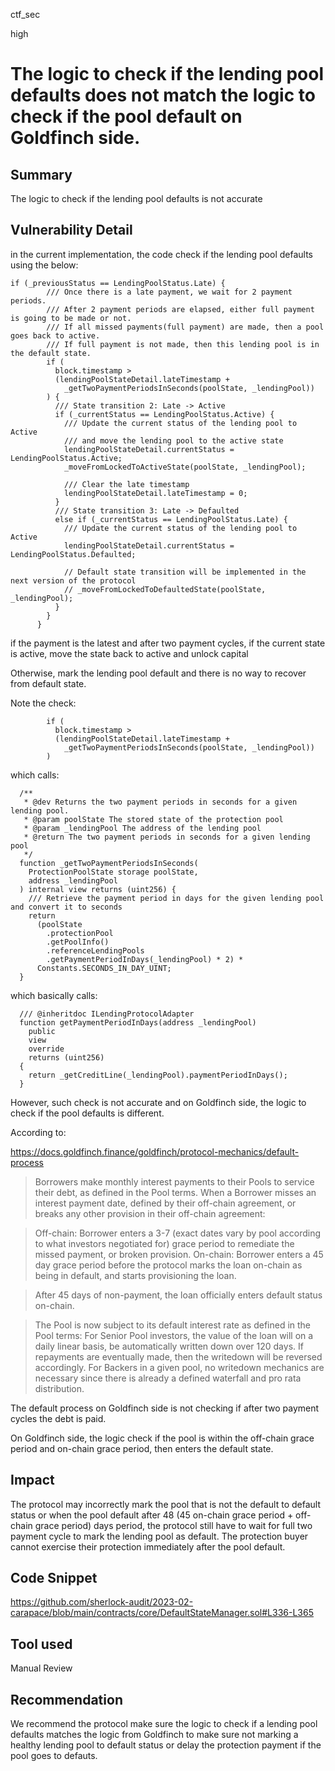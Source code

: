 ctf_sec

high

# The logic to check if the lending pool defaults does not match the logic to check if the pool default on Goldfinch side.

## Summary

The logic to check if the lending pool defaults is not accurate

## Vulnerability Detail

in the current implementation, the code check if the lending pool defaults using the below:

```solidity
if (_previousStatus == LendingPoolStatus.Late) {
        /// Once there is a late payment, we wait for 2 payment periods.
        /// After 2 payment periods are elapsed, either full payment is going to be made or not.
        /// If all missed payments(full payment) are made, then a pool goes back to active.
        /// If full payment is not made, then this lending pool is in the default state.
        if (
          block.timestamp >
          (lendingPoolStateDetail.lateTimestamp +
            _getTwoPaymentPeriodsInSeconds(poolState, _lendingPool))
        ) {
          /// State transition 2: Late -> Active
          if (_currentStatus == LendingPoolStatus.Active) {
            /// Update the current status of the lending pool to Active
            /// and move the lending pool to the active state
            lendingPoolStateDetail.currentStatus = LendingPoolStatus.Active;
            _moveFromLockedToActiveState(poolState, _lendingPool);

            /// Clear the late timestamp
            lendingPoolStateDetail.lateTimestamp = 0;
          }
          /// State transition 3: Late -> Defaulted
          else if (_currentStatus == LendingPoolStatus.Late) {
            /// Update the current status of the lending pool to Active
            lendingPoolStateDetail.currentStatus = LendingPoolStatus.Defaulted;

            // Default state transition will be implemented in the next version of the protocol
            // _moveFromLockedToDefaultedState(poolState, _lendingPool);
          }
        }
      }
```

if the payment is the latest and after two payment cycles, if the current state is active, move the state back to active and unlock capital 

Otherwise, mark the lending pool default and there is no way to recover from default state.

Note the check:

```solidity
        if (
          block.timestamp >
          (lendingPoolStateDetail.lateTimestamp +
            _getTwoPaymentPeriodsInSeconds(poolState, _lendingPool))
        )
```

which calls:

```solidity
  /**
   * @dev Returns the two payment periods in seconds for a given lending pool.
   * @param poolState The stored state of the protection pool
   * @param _lendingPool The address of the lending pool
   * @return The two payment periods in seconds for a given lending pool
   */
  function _getTwoPaymentPeriodsInSeconds(
    ProtectionPoolState storage poolState,
    address _lendingPool
  ) internal view returns (uint256) {
    /// Retrieve the payment period in days for the given lending pool and convert it to seconds
    return
      (poolState
        .protectionPool
        .getPoolInfo()
        .referenceLendingPools
        .getPaymentPeriodInDays(_lendingPool) * 2) *
      Constants.SECONDS_IN_DAY_UINT;
  }
```
which basically calls:

```solidity
  /// @inheritdoc ILendingProtocolAdapter
  function getPaymentPeriodInDays(address _lendingPool)
    public
    view
    override
    returns (uint256)
  {
    return _getCreditLine(_lendingPool).paymentPeriodInDays();
  }
```

However, such check is not accurate and on Goldfinch side, the logic to check if the pool defaults is different.

According to:

https://docs.goldfinch.finance/goldfinch/protocol-mechanics/default-process

> Borrowers make monthly interest payments to their Pools to service their debt, as defined in the Pool terms.
When a Borrower misses an interest payment date, defined by their off-chain agreement, or breaks any other provision in their off-chain agreement: 

> Off-chain: Borrower enters a 3-7 (exact dates vary by pool according to what investors negotiated for) grace period to remediate the missed payment, or broken provision. 
On-chain: Borrower enters a 45 day grace period before the protocol marks the loan on-chain as being in default, and starts provisioning the loan.

> After 45 days of non-payment, the loan officially enters default status on-chain. 

> The Pool is now subject to its default interest rate as defined in the Pool terms: 
For Senior Pool investors, the value of the loan will on a daily linear basis, be automatically written down over 120 days. If repayments are eventually made, then the writedown will be reversed accordingly. 
For Backers in a given pool, no writedown mechanics are necessary since there is already a defined waterfall and pro rata distribution. 

The default process on Goldfinch side is not checking if after two payment cycles the debt is paid.

On Goldfinch side, the logic check if the pool is within the off-chain grace period and on-chain grace period, then enters the default state.

## Impact

The protocol may incorrectly mark the pool that is not the default to default status or when the pool default after 48 (45 on-chain grace period + off-chain grace period) days period, the protocol still have to wait for full two payment cycle to mark the lending pool as default. The protection buyer cannot exercise their protection immediately after the pool default.

## Code Snippet

https://github.com/sherlock-audit/2023-02-carapace/blob/main/contracts/core/DefaultStateManager.sol#L336-L365

## Tool used

Manual Review

## Recommendation

We recommend the protocol make sure the logic to check if a lending pool defaults matches the logic from Goldfinch to make sure not marking a healthy lending pool to default status or delay the protection payment if the pool goes to defauts.
